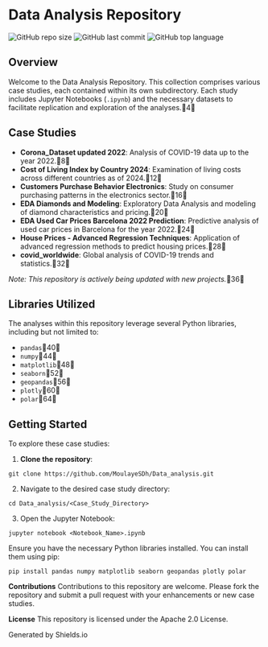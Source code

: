 # Data Analysis Repository

![GitHub repo size](https://img.shields.io/github/repo-size/MoulayeSDh/Data_analysis)
![GitHub last commit](https://img.shields.io/github/last-commit/MoulayeSDh/Data_analysis)
![GitHub top language](https://img.shields.io/github/languages/top/MoulayeSDh/Data_analysis)

## Overview

Welcome to the Data Analysis Repository. This collection comprises various case studies, each contained within its own subdirectory. Each study includes Jupyter Notebooks (`.ipynb`) and the necessary datasets to facilitate replication and exploration of the analyses.4

## Case Studies

- **Corona_Dataset updated 2022**: Analysis of COVID-19 data up to the year 2022.8
- **Cost of Living Index by Country 2024**: Examination of living costs across different countries as of 2024.12
- **Customers Purchase Behavior Electronics**: Study on consumer purchasing patterns in the electronics sector.16
- **EDA Diamonds and Modeling**: Exploratory Data Analysis and modeling of diamond characteristics and pricing.20
- **EDA Used Car Prices Barcelona 2022 Prediction**: Predictive analysis of used car prices in Barcelona for the year 2022.24
- **House Prices - Advanced Regression Techniques**: Application of advanced regression methods to predict housing prices.28
- **covid_worldwide**: Global analysis of COVID-19 trends and statistics.32

*Note: This repository is actively being updated with new projects.*36

## Libraries Utilized

The analyses within this repository leverage several Python libraries, including but not limited to:

- `pandas`40
- `numpy`44
- `matplotlib`48
- `seaborn`52
- `geopandas`56
- `plotly`60
- `polar`64

## Getting Started
To explore these case studies:

 1. **Clone the repository**:
   ```
   git clone https://github.com/MoulayeSDh/Data_analysis.git
   ```
 2. Navigate to the desired case study directory:
```
cd Data_analysis/<Case_Study_Directory>
```

 3. Open the Jupyter Notebook:
```
jupyter notebook <Notebook_Name>.ipynb
```


Ensure you have the necessary Python libraries installed. You can install them using pip:
```
pip install pandas numpy matplotlib seaborn geopandas plotly polar
```

**Contributions**
Contributions to this repository are welcome. Please fork the repository and submit a pull request with your enhancements or new case studies.

**License**
This repository is licensed under the Apache 2.0 License.

Generated by Shields.io
